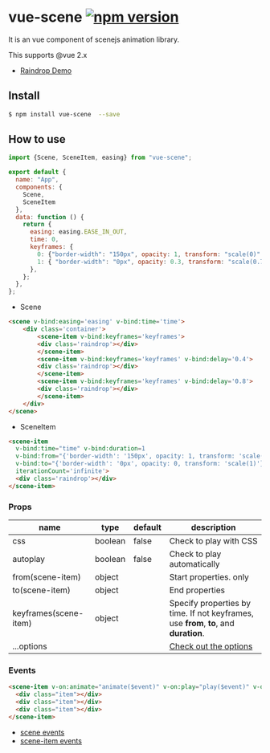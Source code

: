 # vue-scene [![npm version](https://badge.fury.io/js/vue-scene.svg)](https://badge.fury.io/js/vue-scene)
It is an vue component of scenejs animation library.

This supports @vue 2.x

* [Raindrop Demo](https://codesandbox.io/s/98zn82kq1w)

## Install
```bash
$ npm install vue-scene  --save
```

## How to use
```js
import {Scene, SceneItem, easing} from "vue-scene";

export default {
  name: "App",
  components: {
    Scene,
    SceneItem
  },
  data: function () {
    return {
      easing: easing.EASE_IN_OUT,
      time: 0,
      keyframes: {
        0: {"border-width": "150px", opacity: 1, transform: "scale(0)" },
        1: { "border-width": "0px", opacity: 0.3, transform: "scale(0.7)" },
      },
    };
  },
};
```
* Scene
```html
<scene v-bind:easing='easing' v-bind:time='time'>
	<div class='container'>
		<scene-item v-bind:keyframes='keyframes'>
		<div class='raindrop'></div>
		</scene-item>
		<scene-item v-bind:keyframes='keyframes' v-bind:delay='0.4'>
		<div class='raindrop'></div>
		</scene-item>
		<scene-item v-bind:keyframes='keyframes' v-bind:delay='0.8'>
		<div class='raindrop'></div>
		</scene-item>
	</div>
</scene>
  ```
* SceneItem
```html
<scene-item
  v-bind:time="time" v-bind:duration=1
  v-bind:from="{'border-width': '150px', opacity: 1, transform: 'scale(0)'}"
  v-bind:to="{'border-width': '0px', opacity: 0, transform: 'scale(1)'}"
  iterationCount='infinite'>
  <div class='raindrop'></div>
</scene-item>
```

### Props
|name|type|default|description|
|---|---|---|---|
|css|boolean|false|Check to play with CSS|
|autoplay|boolean|false|Check to play automatically|
|from(scene-item)|object||Start properties. only |
|to(scene-item)|object||End properties|
|keyframes(scene-item)|object||Specify properties by time. If not keyframes, use **from**, **to**, and **duration**.|
|...options|||[Check out the options](https://daybrush.github.io/scenejs/release/latest/doc/global.html#AnimatorOptions)|

### Events
```html
<scene-item v-on:animate="animate($event)" v-on:play="play($event)" v-on:paused="paused($event)">
  <div class="item"></div>
  <div class="item"></div>
  <div class="item"></div>
</scene-item>
```
* [scene events](https://daybrush.github.io/scenejs/release/latest/doc/Scene.html#events)
* [scene-item events](https://daybrush.github.io/scenejs/release/latest/doc/Scene.SceneItem.html#events)